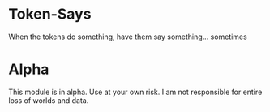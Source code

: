 # Token-Says
When the tokens do something, have them say something... sometimes

# Alpha
This module is in alpha. Use at your own risk. I am not responsible for entire loss of worlds and data.
